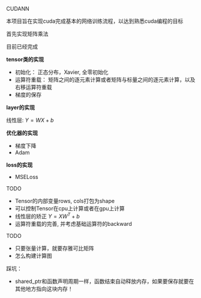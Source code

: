 CUDANN

本项目旨在实现cuda完成基本的网络训练流程，以达到熟悉cuda编程的目标

首先实现矩阵乘法

目前已经完成

**tensor类的实现**

- 初始化： 正态分布，Xavier, 全零初始化
- 运算符重载： 矩阵之间的逐元素计算或者矩阵与标量之间的逐元素计算，以及右移运算符重载
- 梯度的保存

**layer的实现**

线性层: $Y = WX + b$

**优化器的实现**

- 梯度下降
- Adam

**loss的实现**

- MSELoss


TODO

- Tensor的内部变量rows, cols打包为shape
- 可以控制Tensor在cpu上计算或者在gpu上计算
- 线性层的矫正 $Y = XW^T + b$
- 运算符重载的完善, 并考虑基础运算符的backward


TODO

- 只要张量计算，就要存雅可比矩阵
- 怎么构建计算图

踩坑：

- shared_ptr和函数声明周期一样，函数结束自动释放内存，如果要保存就要在其他地方指向这块内存！